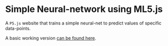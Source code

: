 # Simple Neural-network using ML5.js

A `P5.js` website that trains a simple neural-net to predict values of specific data-points.

A basic working version [can be found here](https://mohammadmitwaly.github.io/ml5-basic-neural-net/index.html).
